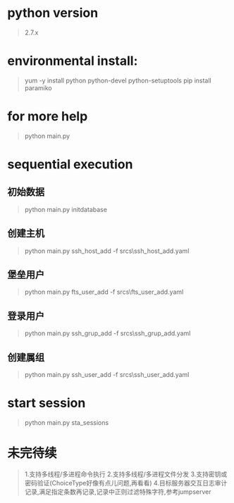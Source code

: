 # python version
> 2.7.x

# environmental install:
> yum -y install python python-devel python-setuptools
> pip install paramiko

# for more help
> python main.py

# sequential execution
## 初始数据
> python main.py initdatabase
## 创建主机
> python main.py ssh_host_add -f srcs\ssh_host_add.yaml
## 堡垒用户
> python main.py fts_user_add -f srcs\fts_user_add.yaml
## 登录用户
> python main.py ssh_grup_add -f srcs\ssh_grup_add.yaml
## 创建属组
> python main.py ssh_user_add -f srcs\ssh_user_add.yaml

# start session
> python main.py sta_sessions

# 未完待续
> 1.支持多线程/多进程命令执行
> 2.支持多线程/多进程文件分发
> 3.支持密钥或密码验证(ChoiceType好像有点儿问题,再看看)
> 4.目标服务器交互日志审计记录,满足指定条数再记录,记录中正则过滤特殊字符,参考jumpserver